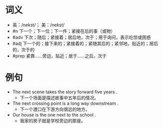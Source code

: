# 词义
- 英：/nekst/； 美：/nekst/
- #n 下一个；下一位；下一件；紧接在后的事（或物）
- #adv 下次；随后；紧接着；居后地，次于；用于询问，表示吃惊或困惑
- #adj 下一个的；接下来的；紧接着的；紧随其后的；紧邻地，贴近的；居后的，次于的
- #prep 紧靠……旁边，贴近；居于……之后，次于
# 例句
- The next scene takes the story forward five years .
	- 下一个场面是描述故事中五年后的情况。
- The next crossing point is a long way downstream .
	- 下一个渡口在下游方向很远的地方。
- Our house is the one next to the school .
	- 我家的房子就是学校旁边的那座。

